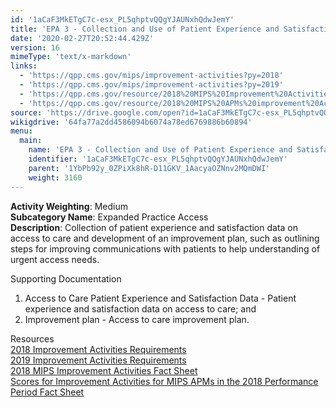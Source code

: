 ```yaml
---
id: '1aCaF3MkETgC7c-esx_PL5qhptvQQgYJAUNxhQdwJemY'
title: 'EPA 3 - Collection and Use of Patient Experience and Satisfaction Data on Access'
date: '2020-02-27T20:52:44.429Z'
version: 16
mimeType: 'text/x-markdown'
links:
  - 'https://qpp.cms.gov/mips/improvement-activities?py=2018'
  - 'https://qpp.cms.gov/mips/improvement-activities?py=2019'
  - 'https://qpp.cms.gov/resource/2018%20MIPS%20Improvement%20Activities%20Fact%20Sheet'
  - 'https://qpp.cms.gov/resource/2018%20MIPS%20APMs%20improvement%20Activities%20scores%20fact%20sheet'
source: 'https://drive.google.com/open?id=1aCaF3MkETgC7c-esx_PL5qhptvQQgYJAUNxhQdwJemY'
wikigdrive: '64fa77a2dd4586094b6074a78ed6769886b60894'
menu:
  main:
    name: 'EPA 3 - Collection and Use of Patient Experience and Satisfaction Data on Access'
    identifier: '1aCaF3MkETgC7c-esx_PL5qhptvQQgYJAUNxhQdwJemY'
    parent: '1YbPb92y_0ZPiXk8hR-D11GKV_1AacyaOZNnv2MQmDWI'
    weight: 3160
---
```





**Activity Weighting**: Medium  
**Subcategory Name**: Expanded Practice Access  
**Description**: Collection of patient experience and satisfaction data on access to care and development of an improvement plan, such as outlining steps for improving communications with patients to help understanding of urgent access needs.




Supporting Documentation
1. Access to Care Patient Experience and Satisfaction Data - Patient experience and satisfaction data on access to care; and 
2. Improvement plan - Access to care improvement plan.




Resources  
[2018 Improvement Activities Requirements](https://qpp.cms.gov/mips/improvement-activities?py=2018)  
[2019 Improvement Activities Requirements](https://qpp.cms.gov/mips/improvement-activities?py=2019)  
[2018 MIPS Improvement Activities Fact Sheet](https://qpp.cms.gov/resource/2018%20MIPS%20Improvement%20Activities%20Fact%20Sheet)  
[Scores for Improvement Activities for MIPS APMs in the 2018 Performance Period Fact Sheet](https://qpp.cms.gov/resource/2018%20MIPS%20APMs%20improvement%20Activities%20scores%20fact%20sheet)
